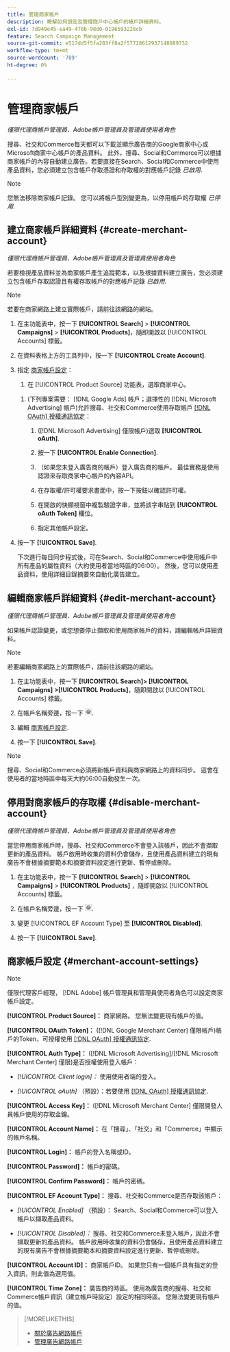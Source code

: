 ```yaml
---
title: 管理商家帳戶
description: 瞭解如何設定及管理商戶中心帳戶的帳戶詳細資料。
exl-id: 7d940e45-ea49-470b-98d0-0196593228cb
feature: Search Campaign Management
source-git-commit: e517dd5f5fa283ff8a2f57728612937148889732
workflow-type: tm+mt
source-wordcount: '789'
ht-degree: 0%

---
```


# 管理商家帳戶

*僅限代理商帳戶管理員、Adobe帳戶管理員及管理員使用者角色*

搜尋、社交和Commerce每天都可以下載並顯示廣告商的Google商家中心或Microsoft商家中心帳戶的產品資料。 此外，搜尋、Social和Commerce可以根據商家帳戶的內容自動建立廣告。若要直接在Search、Social和Commerce中使用產品資料，您必須建立包含帳戶存取憑證和存取權的對應帳戶記錄 *已啟用*.

>[!NOTE]
>
>您無法移除商家帳戶記錄。 您可以將帳戶型別變更為，以停用帳戶的存取權 *已停用*.

## 建立商家帳戶詳細資料 {#create-merchant-account}

*僅限代理商帳戶管理員、Adobe帳戶管理員及管理員使用者角色*

若要檢視產品資料並為商家帳戶產生追蹤範本，以及根據資料建立廣告，您必須建立包含帳戶存取認證且有權存取帳戶的對應帳戶記錄 *已啟用*.

>[!NOTE]
>
>若要在商家網路上建立實際帳戶，請前往該網路的網站。

1. 在主功能表中，按一下 **[!UICONTROL Search]** \> **[!UICONTROL Campaigns]** \> **[!UICONTROL Products]**，隨即開啟以 [!UICONTROL Accounts] 標籤。

1. 在資料表格上方的工具列中，按一下 **[!UICONTROL Create Account]**.

1. 指定 [商家帳戶設定](#merchant-account-settings)：

   1. 在 [!UICONTROL Product Source] 功能表，選取商家中心。

   <!--

   1. ([!DNL Meta Ads] accounts only) Log in to the [!DNL Meta Ads] account.

   And are there additional steps just for Meta? If so, create a separate procedure for it.
   
   -->

   1. (下列專案需要： [!DNL Google Ads] 帳戶；選擇性的 [!DNL Microsoft Advertising] 帳戶)允許搜尋、社交和Commerce使用存取帳戶 [[!DNL OAuth] 授權通訊協定](https://oauth.net/2/)：

      1. ([!DNL Microsoft Advertising] 僅限帳戶)選取 **[!UICONTROL oAuth]**.

      1. 按一下 **[!UICONTROL Enable Connection]**.

      1. （如果您未登入廣告商的帳戶）登入廣告商的帳戶。 最佳實務是使用認證來存取商家中心帳戶的內容API。

      1. 在存取權/許可權要求畫面中，按一下按鈕以確認許可權。

      1. 在開啟的快顯視窗中複製驗證字串，並將該字串貼到 **[!UICONTROL oAuth Token]** 欄位。

      1. 指定其他帳戶設定。

1. 按一下 **[!UICONTROL Save]**.

   下次進行每日同步程式後，可在Search、Social和Commerce中使用帳戶中所有產品的屬性資料（大約使用者當地時區的06:00）。 然後，您可以使用產品資料，使用詳細目錄摘要來自動化廣告建立。

## 編輯商家帳戶詳細資料 {#edit-merchant-account}

*僅限代理商帳戶管理員、Adobe帳戶管理員及管理員使用者角色*

如果帳戶認證變更，或您想要停止擷取和使用商家帳戶的資料，請編輯帳戶詳細資料。

>[!NOTE]
>
>若要編輯商家網路上的實際帳戶，請前往該網路的網站。

1. 在主功能表中，按一下 **[!UICONTROL Search]\> [!UICONTROL Campaigns] \>[!UICONTROL Products]**，隨即開啟以 [!UICONTROL Accounts] 標籤。

1. 在帳戶名稱旁邊，按一下 ![檢視/編輯設定](/help/search-social-commerce/assets/settings.png "檢視/編輯設定").

1. 編輯 [商家帳戶設定](#merchant-account-settings).

1. 按一下 **[!UICONTROL Save]**.

>[!NOTE]
>
>搜尋、Social和Commerce必須將新帳戶資料與商家網路上的資料同步。 這會在使用者的當地時區中每天大約06:00自動發生一次。

## 停用對商家帳戶的存取權 {#disable-merchant-account}

*僅限代理商帳戶管理員、Adobe帳戶管理員及管理員使用者角色*

當您停用商家帳戶時，搜尋、社交和Commerce不會登入該帳戶，因此不會擷取更新的產品資料。 帳戶啟用時收集的資料仍會儲存，且使用產品資料建立的現有廣告不會根據摘要範本和摘要資料設定進行更新、暫停或刪除。

1. 在主功能表中，按一下 **[!UICONTROL Search]** \> **[!UICONTROL Campaigns]** \> **[!UICONTROL Products]** ，隨即開啟以 [!UICONTROL Accounts] 標籤。

1. 在帳戶名稱旁邊，按一下 ![檢視/編輯設定](/help/search-social-commerce/assets/settings.png "檢視/編輯設定").

1. 變更 [!UICONTROL EF Account Type] 至 **[!UICONTROL Disabled]**.

1. 按一下 **[!UICONTROL Save]**.

## 商家帳戶設定 {#merchant-account-settings}

>[!NOTE]
>
>僅限代理客戶經理， [!DNL Adobe] 帳戶管理員和管理員使用者角色可以設定商家帳戶設定。

**[!UICONTROL Product Source]：** 商家網路。 您無法變更現有帳戶的值。

**[!UICONTROL OAuth Token]：** ([!DNL Google Merchant Center] 僅限帳戶)帳戶的Token，可授權使用 [[!DNL OAuth] 授權通訊協定](https://oauth.net/2/).

**[!UICONTROL Auth Type]：** ([!DNL Microsoft Advertising]/[!DNL Microsoft Merchant Center] 僅限)是否授權使用登入帳戶：

* *[!UICONTROL Client login]：* 使用使用者端的登入。

* *[!UICONTROL oAuth]* （預設）：若要使用 [[!DNL OAuth] 授權通訊協定](https://oauth.net/2/).

**[!UICONTROL Access Key]：** ([!DNL Microsoft Merchant Center] 僅限開發人員帳戶使用的存取金鑰。

**[!UICONTROL Account Name]：** 在「搜尋」、「社交」和「Commerce」中顯示的帳戶名稱。

**[!UICONTROL Login]：** 帳戶的登入名稱或ID。

**[!UICONTROL Password]：** 帳戶的密碼。

**[!UICONTROL Confirm Password]：** 帳戶的密碼。

**[!UICONTROL EF Account Type]：** 搜尋、社交和Commerce是否存取該帳戶：

* *[!UICONTROL Enabled]* （預設）： Search、Social和Commerce可以登入帳戶以擷取產品資料。

* *[!UICONTROL Disabled]：* 搜尋、社交和Commerce未登入帳戶，因此不會擷取更新的產品資料。 帳戶啟用時收集的資料仍會儲存，且使用產品資料建立的現有廣告不會根據摘要範本和摘要資料設定進行更新、暫停或刪除。

**[!UICONTROL Account ID]：** 商家帳戶ID。 如果您只有一個帳戶具有指定的登入資訊，則此值為選用值。

**[!UICONTROL Time Zone]：** 廣告商的時區。 使用為廣告商的搜尋、社交和Commerce帳戶資訊（建立帳戶時設定）設定的相同時區。 您無法變更現有帳戶的值。

>[!MORELIKETHIS]
>
>* [關於廣告網路帳戶](ad-network-account-about.md)
>* [管理廣告網路帳戶](ad-network-account-manage.md)
